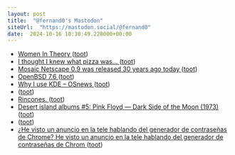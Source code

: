 ```yaml
---
layout: post
title:  "@fernand0's Mastodon"
siteUrl:  "https://mastodon.social/@fernand0"
date:  2024-10-16 10:30:49.228000+00:00
---
```

*  [Women In Theory ](https://rjlipton.com/2024/09/20/women-in-theory-2) ([toot](https://mastodon.social/@fernand0/113316636211465853))
*  [I thought I knew what  pizza was... ](https://blog.computationalcomplexity.org/2024/09/i-thought-i-knew-what-pizza-was.htm) ([toot](https://mastodon.social/@fernand0/113316427383909766))
*  [Mosaic Netscape 0.9 was released 30 years ago today ](https://www.jwz.org/blog/2024/10/mosaic-netscape-0-9-was-released-30-years-ago-today) ([toot](https://mastodon.social/@fernand0/113316143566302731))
*  [OpenBSD 7.6 ](https://www.openbsd.org/76.htm) ([toot](https://mastodon.social/@fernand0/113315115692485982))
*  [Why I use KDE  –  OSnews ](https://www.osnews.com/story/140538/why-i-use-kde) ([toot](https://mastodon.social/@fernand0/113314410800418459))
*  [ ](https://mastodon.social/users/fernand0/statuses/113312803075093185/activity) ([toot](https://mastodon.social/users/fernand0/statuses/113312803075093185/activity))
*  [Rincones. ](https://avecesunafoto.wordpress.com/2024/10/15/rincones-2) ([toot](https://mastodon.social/@fernand0/113312705218875374))
*  [Desert island albums #5: Pink Floyd — Dark Side of the Moon (1973) ](https://reprog.wordpress.com/2024/10/01/desert-island-albums-5-pink-floyd-dark-side-of-the-moon-1973) ([toot](https://mastodon.social/@fernand0/113312700446068218))
*  [ ](https://masto.es/@macosas) ([toot](https://mastodon.social/@fernand0/113312445977391868))
*  [¿He visto un anuncio en la tele hablando del generador de contraseñas de Chrome? He visto un anuncio en la tele hablando del generador de contraseñas de Chrom ](https://mastodon.social/@fernand0/113312403297621023) ([toot](https://mastodon.social/@fernand0/113312403297621023))
